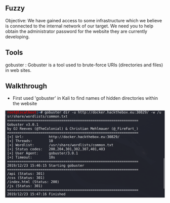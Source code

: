 ## Fuzzy
Objective: We have gained access to some infrastructure which we believe is connected to the internal network of our target. We need you to help obtain the administrator password for the website they are currently developing. 

## Tools
gobuster : Gobuster is a tool used to brute-force URIs (directories and files) in web sites.

## Walkthrough

 - First used 'gobuster' in Kali to find names of hidden directories within the website
 
 ![](Challenges/Fuzzy/gbhome.png)
 
 
 
 

